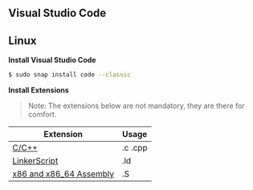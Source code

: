 ## Visual Studio Code

## Linux

**Install Visual Studio Code**

```bash
$ sudo snap install code --classic
```

**Install Extensions**

> Note: The extensions below are not mandatory, they are there for comfort.

| Extension | Usage |
|------|---------|
| [C/C++](https://marketplace.visualstudio.com/items?itemName=ms-vscode.cpptools) | .c  .cpp |
| [LinkerScript](https://marketplace.visualstudio.com/items?itemName=ZixuanWang.linkerscript) | .ld |
| [x86 and x86_64 Assembly](https://marketplace.visualstudio.com/items?itemName=13xforever.language-x86-64-assembly) | .S |